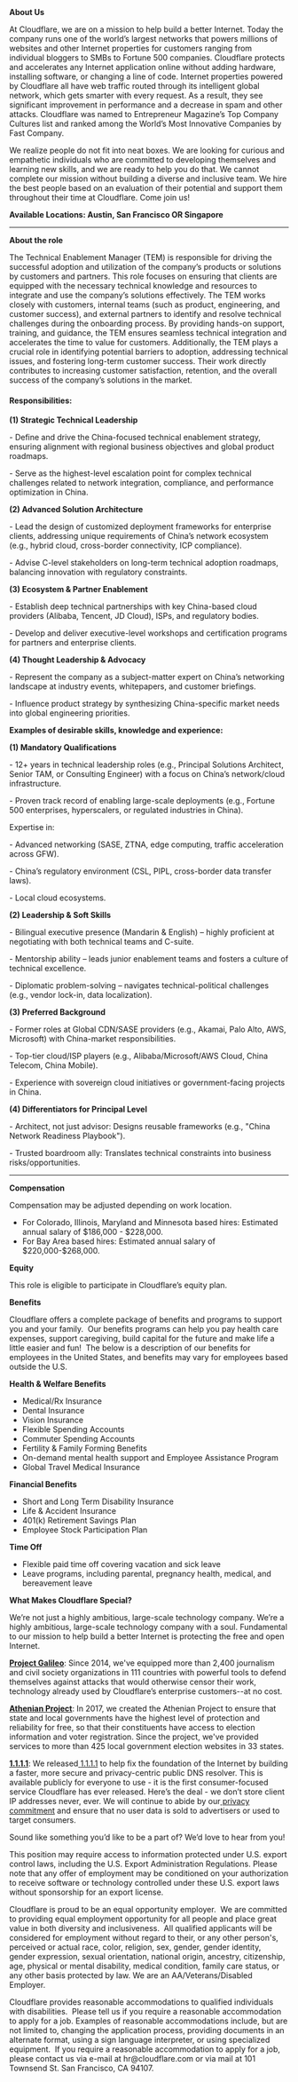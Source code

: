 <div class="content-intro">
	<div><strong>About Us</strong></div>
	<div>
		<p>At Cloudflare, we are on a mission to help build a better Internet. Today the company runs one of the world’s largest networks that powers millions of websites and other Internet properties for customers ranging from individual bloggers to SMBs to Fortune 500 companies. Cloudflare protects and accelerates any Internet application online without adding hardware, installing software, or changing a line of code. Internet properties powered by Cloudflare all have web traffic routed through its intelligent global network, which gets smarter with every request. As a result, they see significant improvement in performance and a decrease in spam and other attacks. Cloudflare was named to Entrepreneur Magazine’s Top Company Cultures list and ranked among the World’s Most Innovative Companies by Fast Company.&nbsp;</p>
		<p><span style="font-weight: 400;">We realize people do not fit into neat boxes. We are looking for curious and empathetic individuals who are committed to developing themselves and learning new skills, and we are ready to help you do that. We cannot complete our mission without building a diverse and inclusive team. We hire the best people based on an evaluation of their potential and support them throughout their time at Cloudflare. Come join us!&nbsp;</span></p>
	</div>
</div>
<p><strong>Available Locations: Austin, San Francisco OR Singapore</strong></p>
<hr>
<p><strong>About the role</strong></p>
<p>The Technical Enablement Manager (TEM) is responsible for driving the successful adoption and utilization of the company’s products or solutions by customers and partners. This role focuses on ensuring that clients are equipped with the necessary technical knowledge and resources to integrate and use the company’s solutions effectively. The TEM works closely with customers, internal teams (such as product, engineering, and customer success), and external partners to identify and resolve technical challenges during the onboarding process. By providing hands-on support, training, and guidance, the TEM ensures seamless technical integration and accelerates the time to value for customers. Additionally, the TEM plays a crucial role in identifying potential barriers to adoption, addressing technical issues, and fostering long-term customer success. Their work directly contributes to increasing customer satisfaction, retention, and the overall success of the company’s solutions in the market.</p>
<h4><strong>Responsibilities:</strong></h4>
<p><strong>(1) Strategic Technical Leadership</strong></p>
<p>- Define and drive the China-focused technical enablement strategy, ensuring alignment with regional business objectives and global product roadmaps.</p>
<p>- Serve as the highest-level escalation point for complex technical challenges related to network integration, compliance, and performance optimization in China.&nbsp;</p>
<p><strong>(2) Advanced Solution Architecture</strong></p>
<p>- Lead the design of customized deployment frameworks for enterprise clients, addressing unique requirements of China’s network ecosystem (e.g., hybrid cloud, cross-border connectivity, ICP compliance).</p>
<p>- Advise C-level stakeholders on long-term technical adoption roadmaps, balancing innovation with regulatory constraints.</p>
<p><strong>(3) Ecosystem &amp; Partner Enablement</strong></p>
<p>- Establish deep technical partnerships with key China-based cloud providers (Alibaba, Tencent, JD Cloud), ISPs, and regulatory bodies.</p>
<p>- Develop and deliver executive-level workshops and certification programs for partners and enterprise clients.</p>
<p><strong>(4) Thought Leadership &amp; Advocacy</strong></p>
<p>- Represent the company as a subject-matter expert on China’s networking landscape at industry events, whitepapers, and customer briefings.</p>
<p>- Influence product strategy by synthesizing China-specific market needs into global engineering priorities.</p>
<p><strong>Examples of desirable skills, knowledge and experience:</strong></p>
<p><strong>(1) Mandatory Qualifications</strong></p>
<p>- 12+ years in technical leadership roles (e.g., Principal Solutions Architect, Senior TAM, or Consulting Engineer) with a focus on China’s network/cloud infrastructure.</p>
<p>- Proven track record of enabling large-scale deployments (e.g., Fortune 500 enterprises, hyperscalers, or regulated industries in China).</p>
<p>Expertise in:</p>
<p>- Advanced networking (SASE, ZTNA, edge computing, traffic acceleration across GFW).</p>
<p>- China’s regulatory environment (CSL, PIPL, cross-border data transfer laws).</p>
<p>- Local cloud ecosystems.</p>
<p><strong>(2) Leadership &amp; Soft Skills</strong></p>
<p>- Bilingual executive presence (Mandarin &amp; English) – highly proficient at negotiating with both technical teams and C-suite.</p>
<p>- Mentorship ability – leads junior enablement teams and fosters a culture of technical excellence.</p>
<p>- Diplomatic problem-solving – navigates technical-political challenges (e.g., vendor lock-in, data localization).</p>
<p><strong>(3) Preferred Background</strong></p>
<p>- Former roles at Global CDN/SASE providers (e.g., Akamai, Palo Alto, AWS, Microsoft) with China-market responsibilities.</p>
<p>- Top-tier cloud/ISP players (e.g., Alibaba/Microsoft/AWS Cloud, China Telecom, China Mobile).</p>
<p>- Experience with sovereign cloud initiatives or government-facing projects in China.</p>
<p><strong>(4) Differentiators for Principal Level</strong></p>
<p>- Architect, not just advisor: Designs reusable frameworks (e.g., "China Network Readiness Playbook").</p>
<p>- Trusted boardroom ally: Translates technical constraints into business risks/opportunities.</p>
<hr>
<p><strong>Compensation</strong></p>
<p>Compensation may be adjusted depending on work location.</p>
<ul>
	<li><span data-sheets-root="1">For Colorado, Illinois, Maryland and Minnesota based hires: Estimated annual salary of $186,000 - $228,000.</span></li>
	<li><span data-sheets-root="1">For Bay Area based hires: Estimated annual salary of $220,000-$268,000.</span></li>
</ul>
<p><strong>Equity</strong></p>
<p>This role is eligible to participate in Cloudflare’s equity plan.</p>
<p><strong>Benefits</strong></p>
<p>Cloudflare offers a complete package of benefits and programs to support you and your family.&nbsp; Our benefits programs can help you pay health care expenses, support caregiving, build capital for the future and make life a little easier and fun!&nbsp; The below is a description of our benefits for employees in the United States, and benefits may vary for employees based outside the U.S.</p>
<p><strong>Health &amp; Welfare Benefits</strong></p>
<ul>
	<li>Medical/Rx Insurance</li>
	<li>Dental Insurance</li>
	<li>Vision Insurance</li>
	<li>Flexible Spending Accounts</li>
	<li>Commuter Spending Accounts</li>
	<li>Fertility &amp; Family Forming Benefits</li>
	<li>On-demand mental health support and Employee Assistance Program</li>
	<li>Global Travel Medical Insurance</li>
</ul>
<p><strong>Financial Benefits</strong></p>
<ul>
	<li>Short and Long Term Disability Insurance</li>
	<li>Life &amp; Accident Insurance</li>
	<li>401(k) Retirement Savings Plan</li>
	<li>Employee Stock Participation Plan</li>
</ul>
<p><strong>Time Off</strong></p>
<ul>
	<li>Flexible paid time off covering vacation and sick leave</li>
	<li>Leave programs, including parental, pregnancy health, medical, and bereavement leave</li>
</ul>
<div class="content-conclusion">
	<p><strong>What Makes Cloudflare Special?</strong></p>
	<p><span style="font-weight: 400;">We’re not just a highly ambitious, large-scale technology company. We’re a highly ambitious, large-scale technology company with a soul. Fundamental to our mission to help build a better Internet is protecting the free and open Internet.</span></p>
	<p><a href="https://blog.cloudflare.com/protecting-free-expression-online/"><strong>Project Galileo</strong></a><span style="font-weight: 400;">: Since 2014, we've equipped more than 2,400 journalism and civil society organizations in 111 countries with powerful tools to defend themselves against attacks that would otherwise censor their work, technology already used by Cloudflare’s enterprise customers--at no cost.</span></p>
	<p><strong><a href="https://www.cloudflare.com/athenian/">Athenian Project</a></strong><span style="font-weight: 400;">: In 2017, we created the Athenian Project to ensure that state and local governments have the highest level of protection and reliability for free, so that their constituents have access to election information and voter registration. Since the project, we've provided services to more than 425 local government election websites in 33 states.</span></p>
	<p><a href="https://1.1.1.1/"><strong>1.1.1.1</strong></a><span style="font-weight: 400;">: We released</span><a href="https://1.1.1.1/"> <span style="font-weight: 400;">1.1.1.1</span></a><span style="font-weight: 400;"> to help fix the foundation of the Internet by building a faster, more secure and privacy-centric public DNS resolver. This is available publicly for everyone to use - it is the first consumer-focused service Cloudflare has ever released. Here’s the deal - we don’t store client IP addresses never, ever. We will continue to abide by our</span><a href="https://developers.cloudflare.com/1.1.1.1/privacy/public-dns-resolver"> privacy commitment</a><span style="font-weight: 400;"> and ensure that no user data is sold to advertisers or used to target consumers.</span></p>
	<p><span style="font-weight: 400;">Sound like something you’d like to be a part of? We’d love to hear from you!</span></p>
	<p><span style="font-weight: 400;">This position may require access to information protected under U.S. export control laws, including the U.S. Export Administration Regulations. Please note that any offer of employment may be conditioned on your authorization to receive software or technology controlled under these U.S. export laws without sponsorship for an export license.</span></p>
	<p><span style="font-weight: 400;">Cloudflare is proud to be an equal opportunity employer. &nbsp;We are committed to providing equal employment opportunity for all people and place great value in both diversity and inclusiveness. &nbsp;All qualified applicants will be considered for employment without regard to their, or any other person's, perceived or actual</span> <span style="font-weight: 400;">race, color, religion, sex, gender, gender identity, gender expression, sexual orientation, national origin, ancestry, citizenship, age, physical or mental disability, medical condition, family care status, or any other basis protected by law. </span><span style="font-weight: 400;">We are an AA/Veterans/Disabled Employer.</span></p>
	<p><span style="font-weight: 400;">Cloudflare provides reasonable accommodations to qualified individuals with disabilities. &nbsp;Please tell us if you require a reasonable accommodation to apply for a job. Examples of reasonable accommodations include, but are not limited to, changing the application process, providing documents in an alternate format, using a sign language interpreter, or using specialized equipment. &nbsp;If you require a reasonable accommodation to apply for a job, please contact us via e-mail at </span><span style="font-weight: 400;">hr@cloudflare.com</span><span style="font-weight: 400;"> or via mail at 101 Townsend St. San Francisco, CA 94107.</span></p>
</div>